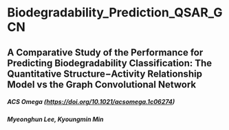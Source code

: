# Biodegradability_Prediction_QSAR_GCN

## A Comparative Study of the Performance for Predicting Biodegradability Classification: The Quantitative Structure−Activity Relationship Model vs the Graph Convolutional Network

##### ACS Omega (<a href="https://doi.org/10.1021/acsomega.1c06274">https://doi.org/10.1021/acsomega.1c06274</a>)

##### Myeonghun Lee, Kyoungmin Min

